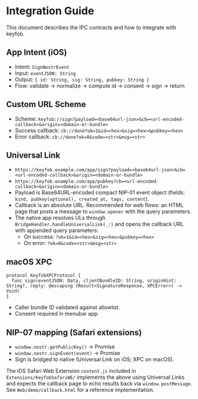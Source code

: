 # Integration Guide

This document describes the IPC contracts and how to integrate with keyfob.

## App Intent (iOS)
- Intent: `SignNostrEvent`
- Input: `eventJSON: String`
- Output: `{ id: String, sig: String, pubkey: String }`
- Flow: validate → normalize → compute id → consent → sign → return

## Custom URL Scheme
- Scheme: `keyfob://sign?payload=<base64url-json>&cb=<url-encoded-callback>&origin=<domain-or-bundle>`
- Success callback: `cb://done?ok=1&id=<hex>&sig=<hex>&pubkey=<hex>`
- Error callback: `cb://done?ok=0&code=<str>&msg=<str>`

## Universal Link
- `https://keyfob.example.com/app/sign?payload=<base64url-json>&cb=<url-encoded-callback>&origin=<domain-or-bundle>`
- `https://keyfob.example.com/app/pubkey?cb=<url-encoded-callback>&origin=<domain-or-bundle>`
- Payload is Base64URL-encoded compact NIP-01 event object (fields: `kind, pubkey(optional), created_at, tags, content`).
- Callback is an absolute URL. Recommended for web flows: an HTML page that posts a message to `window.opener` with the query parameters.
- The native app resolves ULs through `BridgeHandler.handleUniversalLink(_:)` and opens the callback URL with appended query parameters:
  - On success: `?ok=1&id=<hex>&sig=<hex>&pubkey=<hex>`
  - On error: `?ok=0&code=<str>&msg=<str>`

## macOS XPC
```
protocol KeyfobXPCProtocol {
  func sign(eventJSON: Data, clientBundleID: String, originHint: String?, reply: @escaping (Result<SignatureResponse, XPCError>) -> Void)
}
```
- Caller bundle ID validated against allowlist.
- Consent required in menubar app.

## NIP-07 mapping (Safari extensions)
- `window.nostr.getPublicKey()` → Promise<string>
- `window.nostr.signEvent(event)` → Promise<event>
- Sign is bridged to native (Universal Link on iOS; XPC on macOS).

The iOS Safari Web Extension `content.js` included in `Extensions/KeyfobSafariWE/` implements the above using Universal Links and expects the callback page to echo results back via `window.postMessage`. See `Web/demo/callback.html` for a reference implementation.
